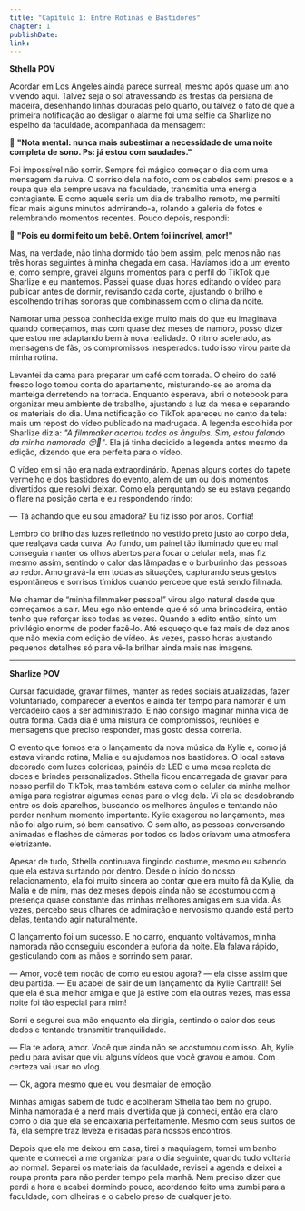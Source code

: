 ```yaml
---
title: "Capítulo 1: Entre Rotinas e Bastidores"
chapter: 1
publishDate: 
link: 
---
```


**Sthella POV**

Acordar em Los Angeles ainda parece surreal, mesmo após quase um ano vivendo aqui. Talvez seja o sol atravessando as frestas da persiana de madeira, desenhando linhas douradas pelo quarto, ou talvez o fato de que a primeira notificação ao desligar o alarme foi uma selfie da Sharlize no espelho da faculdade, acompanhada da mensagem:

📱 **"Nota mental: nunca mais subestimar a necessidade de uma noite completa de sono. Ps: já estou com saudades."**

Foi impossível não sorrir. Sempre foi mágico começar o dia com uma mensagem da ruiva. O sorriso dela na foto, com os cabelos semi presos e a roupa que ela sempre usava na faculdade, transmitia uma energia contagiante. E como aquele seria um dia de trabalho remoto, me permiti ficar mais alguns minutos admirando-a, rolando a galeria de fotos e relembrando momentos recentes. Pouco depois, respondi:

📱 **"Pois eu dormi feito um bebê. Ontem foi incrível, amor!"**

Mas, na verdade, não tinha dormido tão bem assim, pelo menos não nas três horas seguintes à minha chegada em casa. Havíamos ido a um evento e, como sempre, gravei alguns momentos para o perfil do TikTok que Sharlize e eu mantemos. Passei quase duas horas editando o vídeo para publicar antes de dormir, revisando cada corte, ajustando o brilho e escolhendo trilhas sonoras que combinassem com o clima da noite.

Namorar uma pessoa conhecida exige muito mais do que eu imaginava quando começamos, mas com quase dez meses de namoro, posso dizer que estou me adaptando bem à nova realidade. O ritmo acelerado, as mensagens de fãs, os compromissos inesperados: tudo isso virou parte da minha rotina.

Levantei da cama para preparar um café com torrada. O cheiro do café fresco logo tomou conta do apartamento, misturando-se ao aroma da manteiga derretendo na torrada. Enquanto esperava, abri o notebook para organizar meu ambiente de trabalho, ajustando a luz da mesa e separando os materiais do dia. Uma notificação do TikTok apareceu no canto da tela: mais um repost do vídeo publicado na madrugada. A legenda escolhida por Sharlize dizia: *"A filmmaker acertou todos os ângulos. Sim, estou falando da minha namorada 😌📸"*. Ela já tinha decidido a legenda antes mesmo da edição, dizendo que era perfeita para o vídeo.

O vídeo em si não era nada extraordinário. Apenas alguns cortes do tapete vermelho e dos bastidores do evento, além de um ou dois momentos divertidos que resolvi deixar. Como ela perguntando se eu estava pegando o flare na posição certa e eu respondendo rindo:

— Tá achando que eu sou amadora? Eu fiz isso por anos. Confia!

Lembro do brilho das luzes refletindo no vestido preto justo ao corpo dela, que realçava cada curva. Ao fundo, um painel tão iluminado que eu mal conseguia manter os olhos abertos para focar o celular nela, mas fiz mesmo assim, sentindo o calor das lâmpadas e o burburinho das pessoas ao redor. Amo gravá-la em todas as situações, capturando seus gestos espontâneos e sorrisos tímidos quando percebe que está sendo filmada.

Me chamar de “minha filmmaker pessoal” virou algo natural desde que começamos a sair. Meu ego não entende que é só uma brincadeira, então tenho que reforçar isso todas as vezes. Quando a edito então, sinto um privilégio enorme de poder fazê-lo. Até esqueço que faz mais de dez anos que não mexia com edição de vídeo. Às vezes, passo horas ajustando pequenos detalhes só para vê-la brilhar ainda mais nas imagens.

---

**Sharlize POV**

Cursar faculdade, gravar filmes, manter as redes sociais atualizadas, fazer voluntariado, comparecer a eventos e ainda ter tempo para namorar é um verdadeiro caos a ser administrado. E não consigo imaginar minha vida de outra forma. Cada dia é uma mistura de compromissos, reuniões e mensagens que preciso responder, mas gosto dessa correria.

O evento que fomos era o lançamento da nova música da Kylie e, como já estava virando rotina, Malia e eu ajudamos nos bastidores. O local estava decorado com luzes coloridas, painéis de LED e uma mesa repleta de doces e brindes personalizados. Sthella ficou encarregada de gravar para nosso perfil do TikTok, mas também estava com o celular da minha melhor amiga para registrar algumas cenas para o vlog dela. Vi ela se desdobrando entre os dois aparelhos, buscando os melhores ângulos e tentando não perder nenhum momento importante. Kylie exagerou no lançamento, mas não foi algo ruim, só bem cansativo. O som alto, as pessoas conversando animadas e flashes de câmeras por todos os lados criavam uma atmosfera eletrizante.

Apesar de tudo, Sthella continuava fingindo costume, mesmo eu sabendo que ela estava surtando por dentro. Desde o início do nosso relacionamento, ela foi muito sincera ao contar que era muito fã da Kylie, da Malia e de mim, mas dez meses depois ainda não se acostumou com a presença quase constante das minhas melhores amigas em sua vida. Às vezes, percebo seus olhares de admiração e nervosismo quando está perto delas, tentando agir naturalmente.

O lançamento foi um sucesso. E no carro, enquanto voltávamos, minha namorada não conseguiu esconder a euforia da noite. Ela falava rápido, gesticulando com as mãos e sorrindo sem parar.

— Amor, você tem noção de como eu estou agora? — ela disse assim que deu partida. — Eu acabei de sair de um lançamento da Kylie Cantrall! Sei que ela é sua melhor amiga e que já estive com ela outras vezes, mas essa noite foi tão especial para mim!

Sorri e segurei sua mão enquanto ela dirigia, sentindo o calor dos seus dedos e tentando transmitir tranquilidade.

— Ela te adora, amor. Você que ainda não se acostumou com isso. Ah, Kylie pediu para avisar que viu alguns vídeos que você gravou e amou. Com certeza vai usar no vlog.

— Ok, agora mesmo que eu vou desmaiar de emoção.

Minhas amigas sabem de tudo e acolheram Sthella tão bem no grupo. Minha namorada é a nerd mais divertida que já conheci, então era claro como o dia que ela se encaixaria perfeitamente. Mesmo com seus surtos de fã, ela sempre traz leveza e risadas para nossos encontros.

Depois que ela me deixou em casa, tirei a maquiagem, tomei um banho quente e comecei a me organizar para o dia seguinte, quando tudo voltaria ao normal. Separei os materiais da faculdade, revisei a agenda e deixei a roupa pronta para não perder tempo pela manhã. Nem preciso dizer que perdi a hora e acabei dormindo pouco, acordando feito uma zumbi para a faculdade, com olheiras e o cabelo preso de qualquer jeito.
